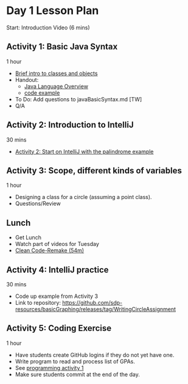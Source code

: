 # Day 1 Lesson Plan

Start: Introduction Video (6 mins)

## Activity 1: Basic Java Syntax

1 hour

- [Brief intro to classes and objects](../activities/activity1warmup.md)
- Handout:
	- [Java Language Overview](../cheatsheets/javaBasics.md)
	- [code example](../activities/javaBasicSyntax.md)
- To Do: Add questions to javaBasicSyntax.md [TW]
- Q/A

## Activity 2: Introduction to IntelliJ

30 mins

- [Activity 2: Start on IntelliJ with the palindrome example](../activities/activity2palindrome.md)

## Activity 3: Scope, different kinds of variables

1 hour

- Designing a class for a circle (assuming a point class).
- Questions/Review

## Lunch

- Get Lunch
- Watch part of videos for Tuesday
- [Clean Code-Remake (54m)](videos/01-clean_code.md)

## Activity 4: IntelliJ practice

30 mins

- Code up example from Activity 3
- Link to repository: https://github.com/sdp-resources/basicGraphing/releases/tag/WritingCircleAssignment

## Activity 5: Coding Exercise

1 hour

- Have students create GitHub logins if they do not yet have one.
- Write program to read and process list of GPAs.
- See [programming activity 1](../activities/programmingActivity1.md)
- Make sure students commit at the end of the day.
